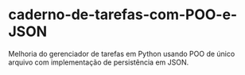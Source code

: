 # caderno-de-tarefas-com-POO-e-JSON
Melhoria do gerenciador de tarefas em Python usando POO de único arquivo com implementação de persistência em JSON.
